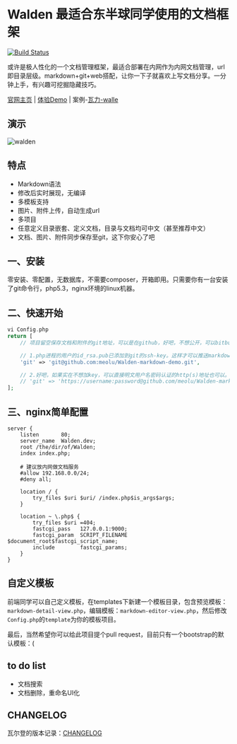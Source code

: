 # Walden 最适合东半球同学使用的文档框架

[![Build Status](https://travis-ci.org/meolu/walden.svg?branch=master)](https://travis-ci.org/meolu/walden)

或许是极人性化的一个文档管理框架，最适合部署在内网作为内网文档管理，url即目录层级。markdown+git+web搭配，让你一下子就喜欢上写文档分享。一分钟上手，有兴趣可挖掘隐藏技巧。

[官网主页](http://www.huamanshu.com/walden.html) | [体验Demo](http://walden.huamanshu.com/) | 案例-[瓦力-walle](http://doc.huamanshu.com/瓦力/)

## 演示
![walden](https://raw.github.com/meolu/Walden/master/static/screenshots/walden.gif)


## 特点

* Markdown语法
* 修改后实时展现，无编译
* 多模板支持
* 图片、附件上传，自动生成url
* 多项目
* 任意定义目录嵌套、定义文档，目录与文档均可中文（甚至推荐中文）
* 文档、图片、附件同步保存至git，这下你安心了吧

## 一、安装

零安装、零配置，无数据库，不需要composer，开箱即用。只需要你有一台安装了git命令行，php5.3，nginx环境的linux机器。

## 二、快速开始

```php
vi Config.php
return [
    // 项目留空保存文档和附件的git地址，可以是在github，好吧，不想公开，可以bitbucket。

    // 1.php进程的用户的id_rsa.pub已添加到git的ssh-key。这样才可以推送markdown下的文件。
    'git' => 'git@github.com:meolu/Walden-markdown-demo.git',

    // 2.好吧，如果实在不想加key，可以直接明文用户名密码认证的http(s)地址也可以。
    // 'git' => 'https://username:password@github.com/meolu/Walden-markdown-demo.git',
];
```

## 三、nginx简单配置

```
server {
    listen       80;
    server_name  Walden.dev;
    root /the/dir/of/Walden;
    index index.php;

    # 建议放内网做文档服务
    #allow 192.168.0.0/24;
    #deny all;

    location / {
        try_files $uri $uri/ /index.php$is_args$args;
    }

    location ~ \.php$ {
        try_files $uri =404;
        fastcgi_pass   127.0.0.1:9000;
        fastcgi_param  SCRIPT_FILENAME  $document_root$fastcgi_script_name;
        include        fastcgi_params;
    }
}
```


## 自定义模板

前端同学可以自己定义模板，在templates下新建一个模板目录，包含预览模板：`markdown-detail-view.php`，编辑模板：`markdown-editor-view.php`，然后修改`Config.php`的`template`为你的模板项目。

最后，当然希望你可以给此项目提个pull request，目前只有一个bootstrap的默认模板：(


## to do list

* 文档搜索
* 文档删除，重命名UI化


## CHANGELOG
瓦尔登的版本记录：[CHANGELOG](https://github.com/meolu/walden/blob/master/CHANGELOG.md)




